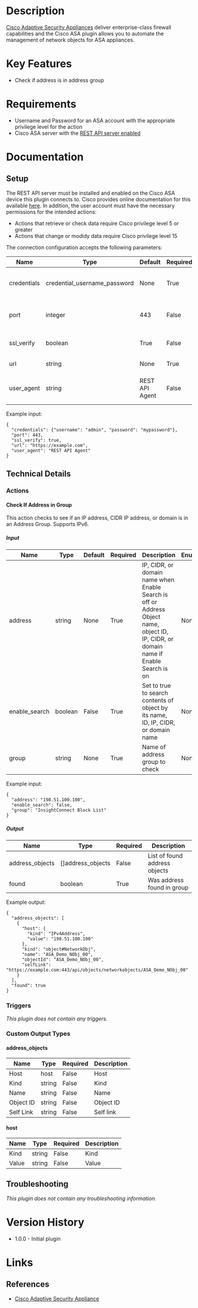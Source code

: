# Description

[Cisco Adaptive Security Appliances](https://www.cisco.com/c/en/us/products/security/adaptive-security-appliance-asa-software/index.html) deliver enterprise-class firewall capabilities and the Cisco ASA plugin allows you to automate the management of network objects for ASA appliances.

# Key Features

* Check if address is in address group

# Requirements

* Username and Password for an ASA account with the appropriate privilege level for the action
* Cisco ASA server with the [REST API server enabled](https://www.cisco.com/c/en/us/td/docs/security/asa/api/qsg-asa-api.html)

# Documentation

## Setup

The REST API server must be installed and enabled on the Cisco ASA device this plugin connects to. Cisco provides online
documentation for this available [here](https://www.cisco.com/c/en/us/td/docs/security/asa/api/qsg-asa-api.html). In
addition, the user account must have the necessary permissions for the intended actions:

* Actions that retrieve or check data require Cisco privilege level 5 or greater
* Actions that change or modidy data require Cisco privilege level 15

The connection configuration accepts the following parameters:

|Name|Type|Default|Required|Description|Enum|Example|
|----|----|-------|--------|-----------|----|-------|
|credentials|credential_username_password|None|True|Username and password|None|{"username": "admin", "password": "mypassword"}|
|port|integer|443|False|The port number for provided host|None|443|
|ssl_verify|boolean|True|False|Validate TLS / SSL certificate|None|True|
|url|string|None|True|API Access URL|None|https://example.com|
|user_agent|string|REST API Agent|False|User agent for provided host|None|REST API Agent|

Example input:

```
{
  "credentials": {"username": "admin", "password": "mypassword"},
  "port": 443,
  "ssl_verify": true,
  "url": "https://example.com",
  "user_agent": "REST API Agent"
}
```

## Technical Details

### Actions

#### Check If Address in Group

This action checks to see if an IP address, CIDR IP address, or domain is in an Address Group. Supports IPv6.

##### Input

|Name|Type|Default|Required|Description|Enum|Example|
|----|----|-------|--------|-----------|----|-------|
|address|string|None|True|IP, CIDR, or domain name when Enable Search is off or Address Object name, object ID, IP, CIDR, or domain name if Enable Search is on|None|198.51.100.100|
|enable_search|boolean|False|True|Set to true to search contents of object by its name, ID, IP, CIDR, or domain name|None|False|
|group|string|None|True|Name of address group to check|None|InsightConnect Block List|

Example input:

```
{
  "address": "198.51.100.100",
  "enable_search": false,
  "group": "InsightConnect Block List"
}
```

##### Output

|Name|Type|Required|Description|
|----|----|--------|-----------|
|address_objects|[]address_objects|False|List of found address objects|
|found|boolean|True|Was address found in group|

Example output:

```
{
  "address_objects": [
    {
      "host": {
        "kind": "IPv4Address",
        "value": "198.51.100.100"
      },
      "kind": "object#NetworkObj",
      "name": "ASA_Demo_NObj_00",
      "objectId": "ASA_Demo_NObj_00",
      "selfLink": "https://example.com:443/api/objects/networkobjects/ASA_Demo_NObj_00"
    }
  ],
  "found": true
}
```

### Triggers

_This plugin does not contain any triggers._

### Custom Output Types

#### address_objects

|Name|Type|Required|Description|
|----|----|--------|-----------|
|Host|host|False|Host|
|Kind|string|False|Kind|
|Name|string|False|Name|
|Object ID|string|False|Object ID|
|Self Link|string|False|Self link|

#### host

|Name|Type|Required|Description|
|----|----|--------|-----------|
|Kind|string|False|Kind|
|Value|string|False|Value|

## Troubleshooting

_This plugin does not contain any troubleshooting information._

# Version History

* 1.0.0 - Initial plugin

# Links

## References

* [Cisco Adaptive Security Appliance](https://www.cisco.com/c/en/us/products/security/adaptive-security-appliance-asa-software/index.html)
